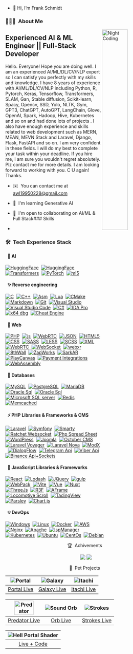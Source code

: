 - 👋 Hi, I’m Frank Schmidt

### 👨🏻‍💻 &nbsp;About Me


<img width="40%" alt="Night Coding" src="https://github.com/frankschmidt/misterprada/assets/8146111/91fec7b5-937a-43cc-8a90-4f468f157bc5" align="right"/>


Experienced AI & ML Engineer || Full-Stack Developer
----------------------------------------------------

Hello. Everyone! Hope you are doing well. I am an experienced AI/ML/DL/CV/NLP expert so I can satisfy you perfectly with my skills and knowledge. I have 8 years of experience with AI/ML/DL/CV/NLP including Python, R, Pytorch, Keras, Tensorflow, Transformers, SLAM, Gan, Stable diffusion, Scikit-learn, Spacy, Opencv, SSD, Yolo, NLTK, Gym, GPT3, ChatGPT, AutoGPT, LangChain, Glove, OpenAI, Spark, Hadoop, Hive, Kubernetes and so on and had done lots of projects . I also have enough experience and skills related to web development such as MERN, MEAN, MEVN Stack and Laravel, Django, Flask, FastAPI and so on. I am very confident in these fields. I will do my best to complete your task within your deadline. If you hire me, I am sure you wouldn't regret absolutely. Plz contact me for more details. I am looking forward to working with you. C U again! Thanks.

*   ✉️  You can contact me at [awl19950228@gmail.com](mailto:awl19950228@gmail.com)
*   🧠  I'm learning Generative AI
*   🤝  I'm open to collaborating on AI/ML & Full Stack### Skills

*   
### 🛠 &nbsp;Tech Experience Stack

#### &nbsp; 🧠 AI
[![HuggingFace](https://img.shields.io/badge/-HuggingFace-05122A?style=flat&logo=transformers&logoColor=A8B9CC)](#)&nbsp;
[![HuggingFace](https://img.shields.io/badge/-TensorFlow-05122A?style=flat&logo=tensorflow&logoColor=A8B9CC)](#)&nbsp;
[![Transformers](https://img.shields.io/badge/-Transformers-05122A?style=flat&logo=transformers&logoColor=A8B9CC)](#)&nbsp;
[![PyTorch](https://img.shields.io/badge/-PyTorch-05122A?style=flat&logo=PyTorch&logoColor=A8B9CC)](#)&nbsp;
[![ml5](https://img.shields.io/badge/-ml5.js-05122A?style=flat&logo=ml5.js&logoColor=A8B9CC)](#)&nbsp;


#### &nbsp; ✨ Reverse engineering

[![C](https://img.shields.io/badge/-C-05122A?style=flat&logo=C&logoColor=A8B9CC)](#)&nbsp;
[![C++](https://img.shields.io/badge/-C++-05122A?style=flat&logo=C%2B%2B&logoColor=00599C)](#)&nbsp;
[![Asm](https://img.shields.io/badge/-Asm-05122A?style=flat&logo=Intel&logoColor=00599C)](#)&nbsp;
[![Lua](https://img.shields.io/badge/-Lua-05122A?style=flat&logo=Lua&logoColor=00599C)](#)&nbsp;
[![CMake](https://img.shields.io/badge/-CMake-05122A?style=flat&logo=cmake)](#)&nbsp;
[![Markdown](https://img.shields.io/badge/-Markdown-05122A?style=flat&logo=markdown)](#)&nbsp;
[![Git](https://img.shields.io/badge/-Git-05122A?style=flat&logo=git)](#)&nbsp;
[![Visual Studio](https://img.shields.io/badge/-Visual%20Studio%20-05122A?style=flat&logo=visual-studio&logoColor=007ACC)](#)&nbsp;
[![Visual Studio Code](https://img.shields.io/badge/-VS%20Code-05122A?style=flat&logo=visual-studio-code&logoColor=007ACC)](#)&nbsp;
[![C#](https://img.shields.io/badge/-C%23-05122A?style=flat&logo=csharp&logoColor=007ACC)](#)&nbsp;
[![IDA Pro](https://img.shields.io/badge/-IDA%20Pro%20-05122A?style=flat)](#)&nbsp;
[![x64 dbg](https://img.shields.io/badge/-x64%20dbg%20-05122A?style=flat)](#)&nbsp;
[![Cheat Engine](https://img.shields.io/badge/-Cheat%20Engine%20-05122A?style=flat)](#)&nbsp;

#### &nbsp; 🌌 Web

[![PHP](https://img.shields.io/badge/-PHP-05122A?style=flat&logo=php&logoColor=A8B9CC)](#)&nbsp;
[![js](https://img.shields.io/badge/-Js-05122A?style=flat&logo=javascript&logoColor=A8B9CC)](#)&nbsp;
[![WebRTC](https://img.shields.io/badge/-WebRTC-05122A?style=flat&logo=webrtc&logoColor=A8B9CC)](#)&nbsp;
[![JSON](https://img.shields.io/badge/-JSON-05122A?style=flat&logo=JSON&logoColor=A8B9CC)](#)&nbsp;
[![HTML5](https://img.shields.io/badge/-HTML5-05122A?style=flat&logo=HTML5&logoColor=A8B9CC)](#)&nbsp;
[![CSS](https://img.shields.io/badge/-CSS-05122A?style=flat&logo=CSS3&logoColor=A8B9CC)](#)&nbsp;
[![SASS](https://img.shields.io/badge/-SASS-05122A?style=flat&logo=SASS&logoColor=A8B9CC)](#)&nbsp;
[![LESS](https://img.shields.io/badge/-LESS-05122A?style=flat&logo=LESS&logoColor=A8B9CC)](#)&nbsp;
[![SCSS](https://img.shields.io/badge/-SCSS-05122A?style=flat&logo=SCSS&logoColor=A8B9CC)](#)&nbsp;
[![XML](https://img.shields.io/badge/-XML-05122A?style=flat&logo=XML&logoColor=A8B9CC)](#)&nbsp;
[![WebRTC](https://img.shields.io/badge/-REST_api-05122A?style=flat&logo=restapi&logoColor=A8B9CC)](#)&nbsp;
[![WebSocket](https://img.shields.io/badge/-WebSocket-05122A?style=flat&logo=websocket&logoColor=A8B9CC)](#)&nbsp;
[![webxr](https://img.shields.io/badge/-WebXr-05122A?style=flat&logo=WebXR&logoColor=A8B9CC)](#)&nbsp;
[![8thWall](https://img.shields.io/badge/-8thWall-05122A?style=flat&logo=8thwall&logoColor=A8B9CC)](#)&nbsp;
[![ZapWorks](https://img.shields.io/badge/-ZapWorks-05122A?style=flat&logo=ZapWorks&logoColor=A8B9CC)](#)&nbsp;
[![SarkAR](https://img.shields.io/badge/-SparkAr-05122A?style=flat&logo=Sparkar&logoColor=A8B9CC)](#)&nbsp;
[![PlayCanvas](https://img.shields.io/badge/-PlayCanvas-05122A?style=flat&logo=PLayCanvas&logoColor=A8B9CC)](#)&nbsp;
[![Payment Integrations](https://img.shields.io/badge/-Payment_Integrations-05122A?style=flat&logo=Payment_Integrations&logoColor=A8B9CC)](#)&nbsp;
[![WebAssembly](https://img.shields.io/badge/-WebAssembly-05122A?style=flat&logo=WebAssembly&logoColor=A8B9CC)](#)&nbsp;

#### &nbsp; 💾 Databases

[![MySQL](https://img.shields.io/badge/-MySQL-05122A?style=flat&logo=mysql&logoColor=A8B9CC)](#)&nbsp;
[![PostgreSQL](https://img.shields.io/badge/-PostgreSQL-05122A?style=flat&logo=PostgreSQL&logoColor=A8B9CC)](#)&nbsp;
[![MariaDB](https://img.shields.io/badge/-MariaDB-05122A?style=flat&logo=MariaDB&logoColor=A8B9CC)](#)&nbsp;
[![Oracle Sql](https://img.shields.io/badge/-OracleSQL-05122A?style=flat&logo=Oracle&logoColor=A8B9CC)](#)&nbsp;
[![Oracle Sql](https://img.shields.io/badge/-OracleSQL-05122A?style=flat&logo=Oracle&logoColor=A8B9CC)](#)&nbsp;
[![Microsoft SQL server](https://img.shields.io/badge/-Microsoft_SQL_server-05122A?style=flat&logo=MicrosoftSQLserver&logoColor=A8B9CC)](#)&nbsp;
[![Redis](https://img.shields.io/badge/-Redis-05122A?style=flat&logo=Redis&logoColor=A8B9CC)](#)&nbsp;
[![Memcached](https://img.shields.io/badge/-Memcached-05122A?style=flat&logo=Memcached&logoColor=A8B9CC)](#)&nbsp;

#### &nbsp; ⚡ PHP Libraries & Frameworks & CMS

[![Laravel](https://img.shields.io/badge/-Laravel-05122A?style=flat&logo=laravel&logoColor=A8B9CC)](#)&nbsp;
[![Symfony](https://img.shields.io/badge/-Symfony-05122A?style=flat&logo=symfony&logoColor=A8B9CC)](#)&nbsp;
[![Smarty](https://img.shields.io/badge/-Smarty-05122A?style=flat&logo=smarty&logoColor=A8B9CC)](#)&nbsp;
[![Ratchet Websocket](https://img.shields.io/badge/-Ratchet_WebSocket-05122A?style=flat&logo=ratchet&logoColor=A8B9CC)](#)&nbsp;
[![Php Spread Sheet](https://img.shields.io/badge/-Php_Spread_Sheet-05122A?style=flat&logo=PhpSpreadSheet&logoColor=A8B9CC)](#)&nbsp;
[![WordPress](https://img.shields.io/badge/-WordPress-05122A?style=flat&logo=wordpress&logoColor=A8B9CC)](#)&nbsp;
[![Joomla](https://img.shields.io/badge/-Joomla-05122A?style=flat&logo=joomla&logoColor=A8B9CC)](#)&nbsp;
[![October CMS](https://img.shields.io/badge/-October_CMS-05122A?style=flat&logo=OctobeCMS&logoColor=A8B9CC)](#)&nbsp;
[![Laravel Voyager](https://img.shields.io/badge/-Laravel_Voyager-05122A?style=flat&logo=Voyager&logoColor=A8B9CC)](#)&nbsp;
[![Laravel Nova](https://img.shields.io/badge/-Laravel_Nova-05122A?style=flat&logo=laravelNova&logoColor=A8B9CC)](#)&nbsp;
[![ModX](https://img.shields.io/badge/-ModX-05122A?style=flat&logo=ModX&logoColor=A8B9CC)](#)&nbsp;
[![DialogFlow](https://img.shields.io/badge/-DialogFlow-05122A?style=flat&logo=DialogFlow&logoColor=A8B9CC)](#)&nbsp;
[![Telegram Api](https://img.shields.io/badge/-Telegram_API_(bots)-05122A?style=flat&logo=Telegram&logoColor=A8B9CC)](#)&nbsp;
[![Viber Api](https://img.shields.io/badge/-Viber_API_(bots)-05122A?style=flat&logo=Viber&logoColor=A8B9CC)](#)&nbsp;
[![Binance Api+Sockets](https://img.shields.io/badge/-Binance_API+Sockets-05122A?style=flat&logo=Binance&logoColor=A8B9CC)](#)&nbsp;


#### &nbsp; 🚀 JavaScript Libraries & Frameworks

[![React](https://img.shields.io/badge/-React-05122A?style=flat&logo=React&logoColor=A8B9CC)](#)&nbsp;
[![Lodash](https://img.shields.io/badge/-Lodash-05122A?style=flat&logo=Lodash&logoColor=A8B9CC)](#)&nbsp;
[![JQuery](https://img.shields.io/badge/-JQuery-05122A?style=flat&logo=jquery&logoColor=A8B9CC)](#)&nbsp;
[![gulp](https://img.shields.io/badge/-gulp-05122A?style=flat&logo=gulp&logoColor=A8B9CC)](#)&nbsp;
[![WebPack](https://img.shields.io/badge/-WebPack-05122A?style=flat&logo=webpack&logoColor=A8B9CC)](#)&nbsp;
[![Vite](https://img.shields.io/badge/-Vite-05122A?style=flat&logo=Vite&logoColor=A8B9CC)](#)&nbsp;
[![Vue](https://img.shields.io/badge/-Vue-05122A?style=flat&logo=vue.js&logoColor=A8B9CC)](#)&nbsp;
[![Nuxt](https://img.shields.io/badge/-Nuxt-05122A?style=flat&logo=Nuxt.js&logoColor=A8B9CC)](#)&nbsp;
[![ThreeJs](https://img.shields.io/badge/-ThreeJs-05122A?style=flat&logo=three.js&logoColor=A8B9CC)](#)&nbsp;
[![R3F](https://img.shields.io/badge/-R3F-05122A?style=flat&logo=react-three-fiber&logoColor=A8B9CC)](#)&nbsp;
[![AFrame](https://img.shields.io/badge/-AFrame-05122A?style=flat&logo=aframe&logoColor=A8B9CC)](#)&nbsp;
[![Locomotive Scroll](https://img.shields.io/badge/-Locomotive_Scroll-05122A?style=flat&logo=Locomotivescroll&logoColor=A8B9CC)](#)&nbsp;
[![TadingView](https://img.shields.io/badge/-TadingView-05122A?style=flat&logo=TadingView&logoColor=A8B9CC)](#)&nbsp;
[![Parsley](https://img.shields.io/badge/-Parsley-05122A?style=flat&logo=Parsley&logoColor=A8B9CC)](#)&nbsp;
[![Chart.js](https://img.shields.io/badge/-Chart.js-05122A?style=flat&logo=Chart.js&logoColor=A8B9CC)](#)&nbsp;

#### &nbsp; 💡 DevOps

[![Windows](https://img.shields.io/badge/-Linux-05122A?style=flat&logo=Windows&logoColor=A8B9CC)](#)&nbsp;
[![Linux](https://img.shields.io/badge/-Linux-05122A?style=flat&logo=Linux&logoColor=A8B9CC)](#)&nbsp;
[![Docker](https://img.shields.io/badge/-Docker-05122A?style=flat&logo=Docker&logoColor=A8B9CC)](#)&nbsp;
[![AWS](https://img.shields.io/badge/-AWS-05122A?style=flat&logo=Amazon&logoColor=A8B9CC)](#)&nbsp;
[![Nginx](https://img.shields.io/badge/-Nginx-05122A?style=flat&logo=Nginx&logoColor=A8B9CC)](#)&nbsp;
[![Apache](https://img.shields.io/badge/-Apache-05122A?style=flat&logo=Apache&logoColor=A8B9CC)](#)&nbsp;
[![IspManager](https://img.shields.io/badge/-IspManager-05122A?style=flat&logo=ispmanager&logoColor=A8B9CC)](#)&nbsp;
[![Kubernetes](https://img.shields.io/badge/-Kubernetes-05122A?style=flat&logo=kubernetes&logoColor=A8B9CC)](#)&nbsp;
[![Ubuntu](https://img.shields.io/badge/-Ubuntu-05122A?style=flat&logo=Ubuntu&logoColor=A8B9CC)](#)&nbsp;
[![CentOs](https://img.shields.io/badge/-CentOs-05122A?style=flat&logo=Centos&logoColor=A8B9CC)](#)&nbsp;
[![Debian](https://img.shields.io/badge/-Debian-05122A?style=flat&logo=Debian&logoColor=A8B9CC)](#)&nbsp;

<p align="center">
🏆 &nbsp;Achivements &nbsp;
</p>

<p align="center">
  <a href="https://www.ratatype.com/C5998527RU"><img src="https://img.shields.io/badge/-Keyboard Speed-05122A?style=flat&logo=keyboardspeed&logoColor=white"/></a>
  <a href="https://threejs-journey.com/certificate/view/30019"><img src="https://img.shields.io/badge/-Three.js_Journey-05122A?style=flat&logo=three.js&logoColor=white"/></a>
</p>

<p align="center">
🔱 &nbsp;Pet Projects &nbsp;
</p>

| <img alt="Portal" src="https://github.com/MisterPrada/misterprada/assets/8146111/eb445650-c662-412f-8cf5-662b76c27057"  /> | <img alt="Galaxy" src="https://github.com/MisterPrada/misterprada/assets/8146111/64cf718c-e1ae-44a6-bd6c-69ca2b55ac11"  /> | <img alt="Itachi" src="https://github.com/MisterPrada/misterprada/assets/8146111/445f5d11-b672-46f5-a0dd-7635b4787efc"  /> |
|:-----:|:---------:|:------:|
| <a href="https://portal.misterprada.com">Portal Live</a> |  <a href="https://misterprada.com">Galaxy Live</a>    | <a href="https://itachi.misterprada.com">Itachi Live</a> |


<div align="center">

  | <img alt="Predator" width="77%" src="https://github.com/MisterPrada/misterprada/assets/8146111/e4021b6c-28e3-4f21-8227-1f9617a17945"  /> | <img alt="Sound Orb" src="https://github.com/MisterPrada/misterprada/assets/8146111/68821637-ccd9-480f-bb76-5834c3a8586d"  /> | <img alt="Strokes" src="https://github.com/MisterPrada/misterprada/assets/8146111/e0c31048-9ef4-4523-bf08-3966cb8001d0"  /> |
  |:-----:|:------:|:-----:|
  | <a href="https://predator.misterprada.com">Predator Live</a> | <a href="https://orb.misterprada.com">Orb Live</a> | <a href="https://strokes.misterprada.com">Strokes Live</a> |

</div>

<div align="center">

  | <img alt="Hell Portal Shader" src="https://github.com/MisterPrada/misterprada/assets/8146111/e4164d68-259b-4a68-a98c-dea8392091cf"  />
  |:-----:|
  | <a href="https://www.shadertoy.com/view/cdVyWG">Live + Code</a> |

</div>
